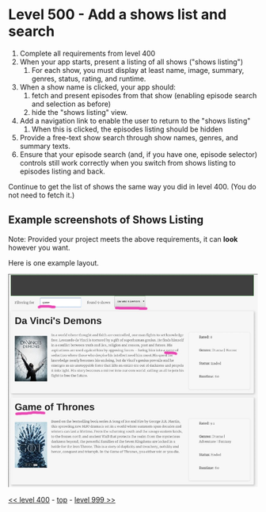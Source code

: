 # Level 500 - Add a shows list and search

1. Complete all requirements from level 400
1. When your app starts, present a listing of all shows ("shows listing")
   1. For each show, you must display at least name, image, summary, genres, status, rating, and runtime.
1. When a show name is clicked, your app should:
   1. fetch and present episodes from that show (enabling episode search and selection as before)
   1. hide the "shows listing" view.
1. Add a navigation link to enable the user to return to the "shows listing"
   1. When this is clicked, the episodes listing should be hidden
1. Provide a free-text show search through show names, genres, and summary texts.
1. Ensure that your episode search (and, if you have one, episode selector) controls still work correctly when you switch from shows listing to episodes listing and back.

Continue to get the list of shows the same way you did in level 400. (You do not need to fetch it.)

## Example screenshots of Shows Listing

Note: Provided your project meets the above requirements, it can **look** however you want.

Here is one example layout.

![example of level 500 showing a search of tv shows by name](./example-screenshots/example-shows-list-with-search.jpg)

[<< level 400](./level-400.md) - [top](./readme.md) - [level 999 >>](./level-999.md)
